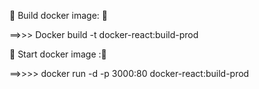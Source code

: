 :pill: Build docker image: :clap:

==>>> Docker build -t docker-react:build-prod

:pill: Start docker image ::clap:

==>>>> docker run -d -p 3000:80 docker-react:build-prod
